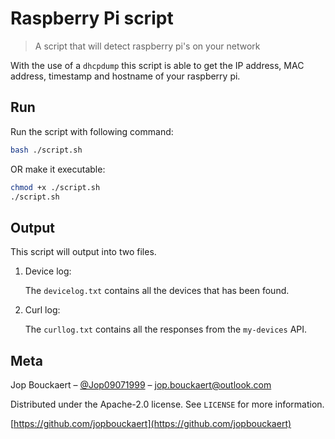 # Raspberry Pi script

> A script that will detect raspberry pi's on your network

With the use of a `dhcpdump` this script is able to get the IP address, MAC address, timestamp and hostname of your raspberry pi.

## Run

Run the script with following command:

```bash
bash ./script.sh
```

OR make it executable:

```bash
chmod +x ./script.sh
./script.sh
```

## Output

This script will output into two files.

1. Device log:

    The `devicelog.txt` contains all the devices that has been found.

2. Curl log:

    The `curllog.txt` contains all the responses from the `my-devices` API.

## Meta

Jop Bouckaert – [@Jop09071999](https://twitter.com/Jop09071999) – jop.bouckaert@outlook.com

Distributed under the Apache-2.0 license. See `LICENSE` for more information.

[https://github.com/jopbouckaert](https://github.com/jopbouckaert)
